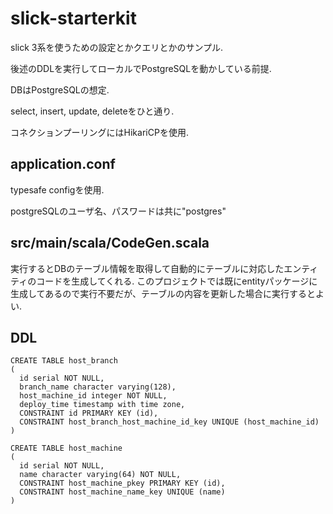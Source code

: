 # slick-starterkit

slick 3系を使うための設定とかクエリとかのサンプル.

後述のDDLを実行してローカルでPostgreSQLを動かしている前提.

DBはPostgreSQLの想定.

select, insert, update, deleteをひと通り.

コネクションプーリングにはHikariCPを使用.

## application.conf
typesafe configを使用.

postgreSQLのユーザ名、パスワードは共に"postgres"

## src/main/scala/CodeGen.scala
実行するとDBのテーブル情報を取得して自動的にテーブルに対応したエンティティのコードを生成してくれる.
このプロジェクトでは既にentityパッケージに生成してあるので実行不要だが、テーブルの内容を更新した場合に実行するとよい.

## DDL
```
CREATE TABLE host_branch
(
  id serial NOT NULL,
  branch_name character varying(128),
  host_machine_id integer NOT NULL,
  deploy_time timestamp with time zone,
  CONSTRAINT id PRIMARY KEY (id),
  CONSTRAINT host_branch_host_machine_id_key UNIQUE (host_machine_id)
)
```

```
CREATE TABLE host_machine
(
  id serial NOT NULL,
  name character varying(64) NOT NULL,
  CONSTRAINT host_machine_pkey PRIMARY KEY (id),
  CONSTRAINT host_machine_name_key UNIQUE (name)
)
```
